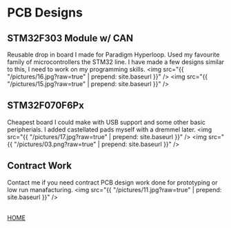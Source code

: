 
# PCB Designs

## STM32F303 Module w/ CAN
Reusable drop in board I made for Paradigm Hyperloop. Used my favourite family of microcontrollers the STM32 line. I have made a few designs similar to this, I need to work on my programming skills.
<img src="{{ "/pictures/16.jpg?raw=true" | prepend: site.baseurl }}" />
<img src="{{ "/pictures/15.jpg?raw=true" | prepend: site.baseurl }}" />

## STM32F070F6Px
Cheapest board I could make with USB support and some other basic peripherials. I added castellated pads myself with a dremmel later.
<img src="{{ "/pictures/17.jpg?raw=true" | prepend: site.baseurl }}" />
<img src="{{ "/pictures/03.png?raw=true" | prepend: site.baseurl }}" />

## Contract Work
Contact me if you need contract PCB design work done for prototyping or low run manafacturing.
<img src="{{ "/pictures/11.jpg?raw=true" | prepend: site.baseurl }}" />

<br><a href="http://mitchellstride.com/">HOME</a>

